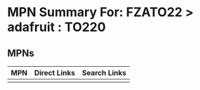 



# MPN Summary For: FZATO22 > adafruit : TO220

## MPNs
  

|MPN|Direct Links|Search Links|
| :--- | :--- | :--- |
||||
